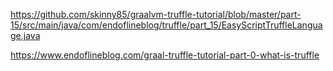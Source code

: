 https://github.com/skinny85/graalvm-truffle-tutorial/blob/master/part-15/src/main/java/com/endoflineblog/truffle/part_15/EasyScriptTruffleLanguage.java

https://www.endoflineblog.com/graal-truffle-tutorial-part-0-what-is-truffle